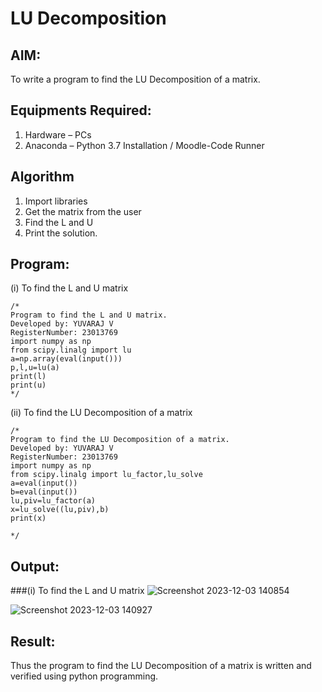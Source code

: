 # LU Decomposition 

## AIM:
To write a program to find the LU Decomposition of a matrix.

## Equipments Required:
1. Hardware – PCs
2. Anaconda – Python 3.7 Installation / Moodle-Code Runner

## Algorithm
1. Import libraries
2. Get the matrix from the user
3. Find the L and U
4. Print the solution.

## Program:
(i) To find the L and U matrix
```
/*
Program to find the L and U matrix.
Developed by: YUVARAJ V
RegisterNumber: 23013769
import numpy as np
from scipy.linalg import lu
a=np.array(eval(input()))
p,l,u=lu(a)
print(l)
print(u)
*/
```
(ii) To find the LU Decomposition of a matrix
```
/*
Program to find the LU Decomposition of a matrix.
Developed by: YUVARAJ V
RegisterNumber: 23013769
import numpy as np
from scipy.linalg import lu_factor,lu_solve
a=eval(input())
b=eval(input())
lu,piv=lu_factor(a)
x=lu_solve((lu,piv),b)
print(x)

*/
```

## Output:
###(i) To find the L and U matrix
![Screenshot 2023-12-03 140854](https://github.com/YuvarajVB/LU-Decomposition/assets/151488375/af2c7bf6-7029-4652-905b-2bf72aac3521)

![Screenshot 2023-12-03 140927](https://github.com/YuvarajVB/LU-Decomposition/assets/151488375/fd632626-5ebe-4e25-91c5-1ec4aa5254e3)



## Result:
Thus the program to find the LU Decomposition of a matrix is written and verified using python programming.

